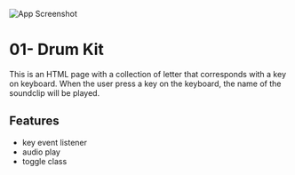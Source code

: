 ![App Screenshot](https://github.com/Huiclaire/JavaScript30/blob/master/01%20-%20JavaScript%20Drum%20Kit/images/js30-day1.png)


# 01- Drum Kit

This is an HTML page with a collection of letter that corresponds with a key on keyboard.
When the user press a key on the keyboard, the name of the soundclip will be played.


## Features

- key event listener
- audio play
- toggle class
